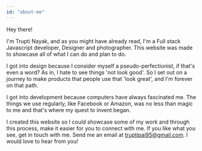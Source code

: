 ```yaml
---
id: "about-me"
---
```


Hey there!

I'm Trupti Nayak, and as you might have already read, I'm a Full stack Javascript developer, Designer and photographer. This website was made to showcase all of what I can do and plan to do. 

I got into design because I consider myself a pseudo-perfectionist, if that's even a word? As in, I hate to see things 'not look good'. So I set out on a journey to make products that people use that 'look great', and I'm forever on that path.

I got into development because computers have always fascinated me. The things we use regularly, like Facebook or Amazon, was no less than magic to me and that's where my quest to invent began.

I created this website so I could showcase some of my work and through this process, make it easier for you to connect with me. If you like what you see, get in touch with me. Send me an email at truptipai95@gmail.com. I would love to hear from you!

